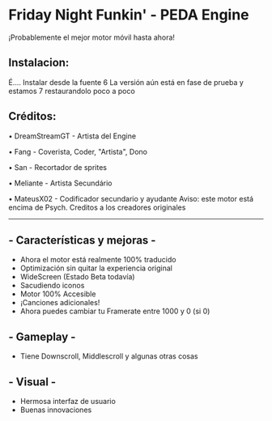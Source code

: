 # Friday Night Funkin' - PEDA Engine
¡Probablemente el mejor motor móvil hasta ahora!
## Instalacion:
É....
Instalar desde la fuente 6
La versión aún está en fase de prueba y estamos 7
restaurandolo poco a poco
## Créditos:
• DreamStreamGT - Artista del Engine

• Fang - Coverista, Coder, "Artista", Dono

• San - Recortador de sprites

• Meliante - Artista Secundário

• MateusX02 - Codificador secundario y ayudante
Aviso: este motor está encima de Psych. Creditos a los creadores originales
_____________________________________

## - Características y mejoras -
* Ahora el motor está realmente 100% traducido
* Optimización sin quitar la experiencia original
* WideScreen (Estado Beta todavía)
* Sacudiendo iconos
* Motor 100% Accesible
* ¡Canciones adicionales!
* Ahora puedes cambiar tu Framerate entre 1000 y 0 (si 0)

## - Gameplay -
* Tiene Downscroll, Middlescroll y algunas otras cosas

## - Visual -
* Hermosa interfaz de usuario
* Buenas innovaciones